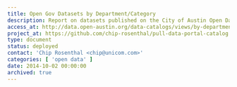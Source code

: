 ```yaml
---
title: Open Gov Datasets by Department/Category
description: Report on datasets published on the City of Austin Open Data portal, updated nightly.
access_at: http://data.open-austin.org/data-catalogs/views/by-department.html
project_at: https://github.com/chip-rosenthal/pull-data-portal-catalog
type: document
status: deployed
contact: 'Chip Rosenthal <chip@unicom.com>'
categories: [ 'open data' ]
date: 2014-10-02 00:00:00
archived: true
---
```

